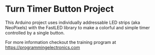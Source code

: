 # Turn Timer Button Project

This Arduino project uses individually addressable LED strips (aka NeoPixels) with the FastLED library to make a colorful and simple timer controlled by a single button.

For more information checkout the training program at https://programmingelectronics.com
